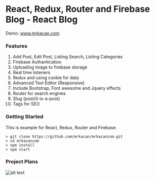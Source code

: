 # React, Redux, Router and Firebase Blog - React Blog

Demo: www.mrkacan.com

### Features

1. Add Post, Edit Post, Listing Search, Listing Categories
2. Firebase Authantication
3. Uploading image to firebase storage
4. Real time listeners
5. Redux and using cookie for data
6. Advanced Text Editor (Responsive)
7. Include Bootstrap, Font awesome and Jquery effects
8. Router for search engines
9. Slug (post/it-is-a-post)
10. Tags for SEO

### Getting Started

This is example for React, Redux, Router and Firebase.

```
> git clone https://github.com/mrkacan/mrkacancom.git
> cd mrkacancom
> npm install
> npm start
```

### Project Plans

![alt text](https://github.com/mrkacan/mrkacancom/blob/master/PlanImages/Blank%20Diagram%20-%20Page%201.png)
